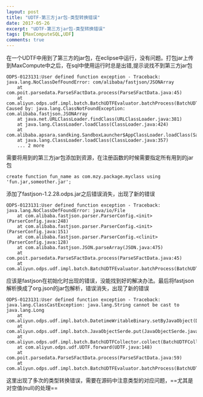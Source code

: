 ```yaml
---
layout: post
title: "UDTF-第三方jar包-类型转换错误"
date: 2017-05-26
excerpt: "UDTF-第三方jar包-类型转换错误"
tags: [MaxComputeSQL,UDF]
comments: true
---
```




在一个UDTF中用到了第三方的jar包，在eclipse中运行，没有问题。打包jar上传到MaxCompute中之后，在sql中使用运行时总是出错,提示说找不到第三方jar包

```
ODPS-0123131:User defined function exception - Traceback:
java.lang.NoClassDefFoundError: com/alibaba/fastjson/JSONArray
	at com.poit.parsedata.ParseSFactData.process(ParseSFactData.java:45)
	at com.aliyun.odps.udf.impl.batch.BatchUDTFEvaluator.batchProcess(BatchUDTFEvaluator.java:45)
Caused by: java.lang.ClassNotFoundException: com.alibaba.fastjson.JSONArray
	at java.net.URLClassLoader.findClass(URLClassLoader.java:381)
	at java.lang.ClassLoader.loadClass(ClassLoader.java:424)
	at com.alibaba.apsara.sandking.SandboxLauncher$AppClassLoader.loadClass(SandboxLauncher.java:250)
	at java.lang.ClassLoader.loadClass(ClassLoader.java:357)
	... 2 more
```

需要将用到的第三方jar包添加到资源，在注册函数的时候需要指定所有用到的jar包

```
create function fun_name as com.mzy.package.myclass using 'fun.jar,someother.jar';
```

添加了fastjson-1.2.28.odps.jar之后错误消失，出现了新的错误

```
ODPS-0123131:User defined function exception - Traceback:
java.lang.NoClassDefFoundError: java/io/File
	at com.alibaba.fastjson.parser.ParserConfig.<init>(ParserConfig.java:248)
	at com.alibaba.fastjson.parser.ParserConfig.<init>(ParserConfig.java:151)
	at com.alibaba.fastjson.parser.ParserConfig.<clinit>(ParserConfig.java:128)
	at com.alibaba.fastjson.JSON.parseArray(JSON.java:475)
	at com.poit.parsedata.ParseSFactData.process(ParseSFactData.java:45)
	at com.aliyun.odps.udf.impl.batch.BatchUDTFEvaluator.batchProcess(BatchUDTFEvaluator.java:45)
```

应该是fastjson在初始化时出现的错误，没能找到好的解决办法。最后将fastjson解析换成了org.json的jar包解析，错误消失，出现了新的错误

```
ODPS-0123131:User defined function exception - Traceback:
java.lang.ClassCastException: java.lang.String cannot be cast to java.lang.Long
	at com.aliyun.odps.udf.impl.batch.DatetimeWritableBinary.setByJavaObject(DatetimeWritableBinary.java:50)
	at com.aliyun.odps.udf.impl.batch.JavaObjectSerde.put(JavaObjectSerde.java:34)
	at com.aliyun.odps.udf.impl.batch.BatchUDTFCollector.collect(BatchUDTFCollector.java:54)
	at com.aliyun.odps.udf.UDTF.forward(UDTF.java:148)
	at com.poit.parsedata.ParseSFactData.process(ParseSFactData.java:59)
	at com.aliyun.odps.udf.impl.batch.BatchUDTFEvaluator.batchProcess(BatchUDTFEvaluator.java:45)
```

这里出现了多次的类型转换错误，需要在源码中注意类型的对应问题，==尤其是对空值(null)的处理==
